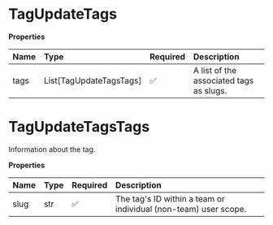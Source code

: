# TagUpdateTags

**Properties**

| Name | Type                    | Required | Description                             |
| :--- | :---------------------- | :------- | :-------------------------------------- |
| tags | List[TagUpdateTagsTags] | ✅       | A list of the associated tags as slugs. |

# TagUpdateTagsTags

Information about the tag.

**Properties**

| Name | Type | Required | Description                                                     |
| :--- | :--- | :------- | :-------------------------------------------------------------- |
| slug | str  | ✅       | The tag's ID within a team or individual (non-team) user scope. |

<!-- This file was generated by liblab | https://liblab.com/ -->
